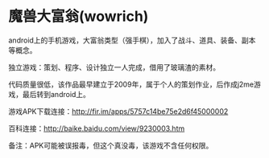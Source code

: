 # 魔兽大富翁(wowrich)

android上的手机游戏，大富翁类型（强手棋），加入了战斗、道具、装备、副本等概念。

独立游戏：策划、程序、设计独立一人完成，借用了玻璃渣的素材。

代码质量很低，该作品最早建立于2009年，属于个人的策划作业，后作成j2me游戏，最后转到android上。

游戏APK下载连接：http://fir.im/apps/5757c14be75e2d6f45000002

百科连接：http://baike.baidu.com/view/9230003.htm  

备注：APK可能被误报毒，但这个真没毒，该游戏不含任何权限。